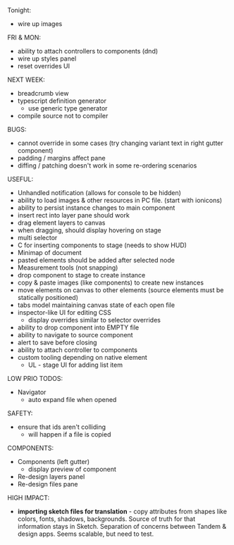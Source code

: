 Tonight:

* wire up images

FRI & MON:

* ability to attach controllers to components (dnd)
* wire up styles panel
* reset overrides UI

NEXT WEEK:

* breadcrumb view
* typescript definition generator
  * use generic type generator
* compile source not to compiler

BUGS:

* cannot override in some cases (try changing variant text in right gutter component)
* padding / margins affect pane
* diffing / patching doesn't work in some re-ordering scenarios

USEFUL:

* Unhandled notification (allows for console to be hidden)
* ability to load images & other resources in PC file. (start with ionicons)
* ability to persist instance changes to main component
* insert rect into layer pane should work
* drag element layers to canvas
* when dragging, should display hovering on stage
* multi selector
* C for inserting components to stage (needs to show HUD)
* Minimap of document
* pasted elements should be added after selected node
* Measurement tools (not snapping)
* drop component to stage to create instance
* copy & paste images (like components) to create new instances
* move elements on canvas to other elements (source elements must be statically positioned)
* tabs model maintaining canvas state of each open file
* inspector-like UI for editing CSS
  * display overrides similar to selector overrides
* ability to drop component into EMPTY file
* ability to navigate to source component
* alert to save before closing
* ability to attach controller to components
* custom tooling depending on native element
  * UL - stage UI for adding list item

LOW PRIO TODOS:

* Navigator
  * auto expand file when opened

SAFETY:

* ensure that ids aren't colliding
  * will happen if a file is copied

COMPONENTS:

* Components (left gutter)
  * display preview of component
* Re-design layers panel
* Re-design files pane

HIGH IMPACT:

* **importing sketch files for translation** - copy attributes from shapes like colors, fonts, shadows, backgrounds. Source of truth for that information stays in Sketch. Separation of concerns between Tandem & design apps. Seems scalable, but need to test.
